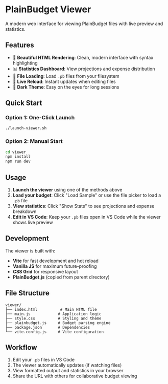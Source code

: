# PlainBudget Viewer

A modern web interface for viewing PlainBudget files with live preview and statistics.

## Features

- 🎨 **Beautiful HTML Rendering**: Clean, modern interface with syntax highlighting
- 📊 **Statistics Dashboard**: View projections and expense distribution
- 📁 **File Loading**: Load `.pb` files from your filesystem
- 🔄 **Live Reload**: Instant updates when editing files
- 🌙 **Dark Theme**: Easy on the eyes for long sessions

## Quick Start

### Option 1: One-Click Launch
```bash
./launch-viewer.sh
```

### Option 2: Manual Start
```bash
cd viewer
npm install
npm run dev
```

## Usage

1. **Launch the viewer** using one of the methods above
2. **Load your budget**: Click "Load Sample" or use the file picker to load a `.pb` file
3. **View statistics**: Click "Show Stats" to see projections and expense breakdown
4. **Edit in VS Code**: Keep your `.pb` files open in VS Code while the viewer shows live preview

## Development

The viewer is built with:
- **Vite** for fast development and hot reload
- **Vanilla JS** for maximum future-proofing
- **CSS Grid** for responsive layout
- **PlainBudget.js** (copied from parent directory)

## File Structure

```
viewer/
├── index.html          # Main HTML file
├── main.js            # Application logic
├── style.css          # Styling and theme
├── plainbudget.js     # Budget parsing engine
├── package.json       # Dependencies
└── vite.config.js     # Vite configuration
```

## Workflow

1. Edit your `.pb` files in VS Code
2. The viewer automatically updates (if watching files)
3. View formatted output and statistics in your browser
4. Share the URL with others for collaborative budget viewing

